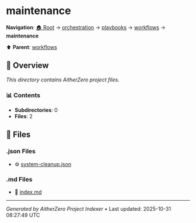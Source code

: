 # maintenance

**Navigation**: [🏠 Root](../../../../index.md) → [orchestration](../../../index.md) → [playbooks](../../index.md) → [workflows](../index.md) → **maintenance**

⬆️ **Parent**: [workflows](../index.md)

## 📖 Overview

*This directory contains AitherZero project files.*

### 📊 Contents

- **Subdirectories**: 0
- **Files**: 2

## 📄 Files

### .json Files

- ⚙️ [system-cleanup.json](./system-cleanup.json)

### .md Files

- 📝 [index.md](./index.md)

---

*Generated by AitherZero Project Indexer* • Last updated: 2025-10-31 08:27:49 UTC

